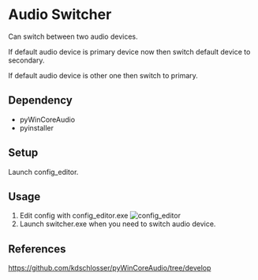 # Audio Switcher
Can switch between two audio devices.

If default audio device is primary device now then 
switch default device to secondary.

If default audio device is other one then switch to primary.
## Dependency
- pyWinCoreAudio
- pyinstaller

## Setup
Launch config_editor.

## Usage
1. Edit config with config_editor.exe
![config_editor](https://user-images.githubusercontent.com/76194982/166134247-3f3bdb60-4a53-492b-ad7d-5ff805d0eb85.png)
2. Launch switcher.exe when you need to switch audio device.


## References
https://github.com/kdschlosser/pyWinCoreAudio/tree/develop